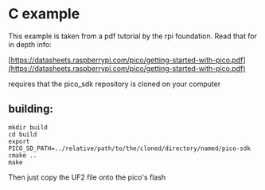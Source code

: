 # C example

This example is taken from a pdf tutorial by the rpi foundation. Read that for in depth info:

[https://datasheets.raspberrypi.com/pico/getting-started-with-pico.pdf](https://datasheets.raspberrypi.com/pico/getting-started-with-pico.pdf)

requires that the pico_sdk repository is cloned on your computer

## building:

    mkdir build
    cd build
    export PICO_SD_PATH=../relative/path/to/the/cloned/directory/named/pico-sdk
    cmake ..
    make

Then just copy the UF2 file onto the pico's flash